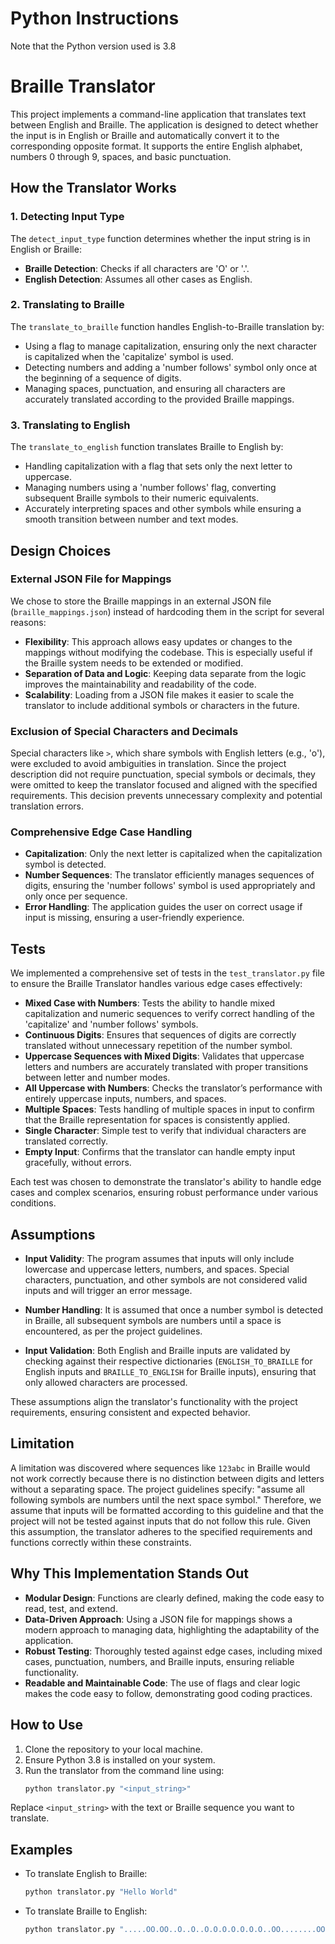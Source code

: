 # Python Instructions

Note that the Python version used is 3.8

# Braille Translator

This project implements a command-line application that translates text between English and Braille. The application is designed to detect whether the input is in English or Braille and automatically convert it to the corresponding opposite format. It supports the entire English alphabet, numbers 0 through 9, spaces, and basic punctuation.

## How the Translator Works

### 1. Detecting Input Type
The `detect_input_type` function determines whether the input string is in English or Braille:
- **Braille Detection**: Checks if all characters are 'O' or '.'.
- **English Detection**: Assumes all other cases as English.

### 2. Translating to Braille
The `translate_to_braille` function handles English-to-Braille translation by:
- Using a flag to manage capitalization, ensuring only the next character is capitalized when the 'capitalize' symbol is used.
- Detecting numbers and adding a 'number follows' symbol only once at the beginning of a sequence of digits.
- Managing spaces, punctuation, and ensuring all characters are accurately translated according to the provided Braille mappings.

### 3. Translating to English
The `translate_to_english` function translates Braille to English by:
- Handling capitalization with a flag that sets only the next letter to uppercase.
- Managing numbers using a 'number follows' flag, converting subsequent Braille symbols to their numeric equivalents.
- Accurately interpreting spaces and other symbols while ensuring a smooth transition between number and text modes.

## Design Choices

### External JSON File for Mappings
We chose to store the Braille mappings in an external JSON file (`braille_mappings.json`) instead of hardcoding them in the script for several reasons:
- **Flexibility**: This approach allows easy updates or changes to the mappings without modifying the codebase. This is especially useful if the Braille system needs to be extended or modified.
- **Separation of Data and Logic**: Keeping data separate from the logic improves the maintainability and readability of the code.
- **Scalability**: Loading from a JSON file makes it easier to scale the translator to include additional symbols or characters in the future.

### Exclusion of Special Characters and Decimals
Special characters like `>`, which share symbols with English letters (e.g., 'o'), were excluded to avoid ambiguities in translation. Since the project description did not require punctuation, special symbols or decimals, they were omitted to keep the translator focused and aligned with the specified requirements. This decision prevents unnecessary complexity and potential translation errors.

### Comprehensive Edge Case Handling
- **Capitalization**: Only the next letter is capitalized when the capitalization symbol is detected.
- **Number Sequences**: The translator efficiently manages sequences of digits, ensuring the 'number follows' symbol is used appropriately and only once per sequence.
- **Error Handling**: The application guides the user on correct usage if input is missing, ensuring a user-friendly experience.

## Tests

We implemented a comprehensive set of tests in the `test_translator.py` file to ensure the Braille Translator handles various edge cases effectively:

- **Mixed Case with Numbers**: Tests the ability to handle mixed capitalization and numeric sequences to verify correct handling of the 'capitalize' and 'number follows' symbols.
- **Continuous Digits**: Ensures that sequences of digits are correctly translated without unnecessary repetition of the number symbol.
- **Uppercase Sequences with Mixed Digits**: Validates that uppercase letters and numbers are accurately translated with proper transitions between letter and number modes.
- **All Uppercase with Numbers**: Checks the translator’s performance with entirely uppercase inputs, numbers, and spaces.
- **Multiple Spaces**: Tests handling of multiple spaces in input to confirm that the Braille representation for spaces is consistently applied.
- **Single Character**: Simple test to verify that individual characters are translated correctly.
- **Empty Input**: Confirms that the translator can handle empty input gracefully, without errors.

Each test was chosen to demonstrate the translator's ability to handle edge cases and complex scenarios, ensuring robust performance under various conditions.

## Assumptions

- **Input Validity**: The program assumes that inputs will only include lowercase and uppercase letters, numbers, and spaces. Special characters, punctuation, and other symbols are not considered valid inputs and will trigger an error message.
  
- **Number Handling**: It is assumed that once a number symbol is detected in Braille, all subsequent symbols are numbers until a space is encountered, as per the project guidelines.

- **Input Validation**: Both English and Braille inputs are validated by checking against their respective dictionaries (`ENGLISH_TO_BRAILLE` for English inputs and `BRAILLE_TO_ENGLISH` for Braille inputs), ensuring that only allowed characters are processed.

These assumptions align the translator's functionality with the project requirements, ensuring consistent and expected behavior.

## Limitation

A limitation was discovered where sequences like `123abc` in Braille would not work correctly because there is no distinction between digits and letters without a separating space. The project guidelines specify: "assume all following symbols are numbers until the next space symbol." Therefore, we assume that inputs will be formatted according to this guideline and that the project will not be tested against inputs that do not follow this rule. Given this assumption, the translator adheres to the specified requirements and functions correctly within these constraints.


## Why This Implementation Stands Out

- **Modular Design**: Functions are clearly defined, making the code easy to read, test, and extend.
- **Data-Driven Approach**: Using a JSON file for mappings shows a modern approach to managing data, highlighting the adaptability of the application.
- **Robust Testing**: Thoroughly tested against edge cases, including mixed cases, punctuation, numbers, and Braille inputs, ensuring reliable functionality.
- **Readable and Maintainable Code**: The use of flags and clear logic makes the code easy to follow, demonstrating good coding practices.

## How to Use

1. Clone the repository to your local machine.
2. Ensure Python 3.8 is installed on your system.
3. Run the translator from the command line using:
   ```bash
   python translator.py "<input_string>"
Replace `<input_string>` with the text or Braille sequence you want to translate.

## Examples

- To translate English to Braille:
  ```bash
  python translator.py "Hello World"

- To translate Braille to English:
  ```bash
  python translator.py ".....OO.OO..O..O..O.O.O.O.O.O.O..OO........OOO.OO..OO.O.OOO.O.O.O.OO.O.."

